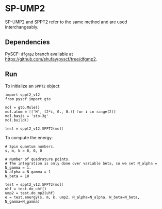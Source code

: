 # SP-UMP2
SP-UMP2 and SPPT2 refer to the same method and are used interchangeably.

## Dependencies
PySCF: `dfgmp2` branch available at https://github.com/shufay/pyscf/tree/dfgmp2.

## Run
To initialize an `SPPT2` object:

```
import sppt2_v12
from pyscf import gto

mol = gto.Mole()
mol.atom = [['H', (2*i, 0., 0.)] for i in range(2)]
mol.basis = 'sto-3g'
mol.build()

test = sppt2_v12.SPPT2(mol)
```

To compute the energy:
```
# Spin quantum numbers.
s, m, k = 0, 0, 0

# Number of quadrature points.
# The integration is only done over variable beta, so we set N_alpha = N_gamma = 1.
N_alpha = N_gamma = 1
N_beta = 10

test = sppt2_v12.SPPT2(mol)
uhf = test.do_uhf()
ump2 = test.do_mp2(uhf)
e = test.energy(s, m, k, ump2, N_alpha=N_alpha, N_beta=N_beta, N_gamma=N_gamma)
```
